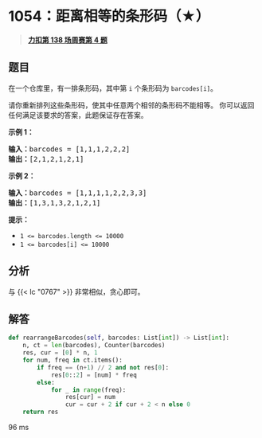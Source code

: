 # 1054：距离相等的条形码（★）


> <u>**[力扣第 138 场周赛第 4 题](https://leetcode.cn/problems/distant-barcodes/)**</u>

## 题目

<p>在一个仓库里，有一排条形码，其中第 <code>i</code> 个条形码为 <code>barcodes[i]</code>。</p>

<p>请你重新排列这些条形码，使其中任意两个相邻的条形码不能相等。 你可以返回任何满足该要求的答案，此题保证存在答案。</p>



<p><strong>示例 1：</strong></p>

<pre>
<strong>输入：</strong>barcodes = [1,1,1,2,2,2]
<strong>输出：</strong>[2,1,2,1,2,1]
</pre>

<p><strong>示例 2：</strong></p>

<pre>
<strong>输入：</strong>barcodes = [1,1,1,1,2,2,3,3]
<strong>输出：</strong>[1,3,1,3,2,1,2,1]</pre>



<p><strong>提示：</strong></p>

<ul>
<li><code>1 &lt;= barcodes.length &lt;= 10000</code></li>
<li><code>1 &lt;= barcodes[i] &lt;= 10000</code></li>
</ul>


## 分析

与 {{< lc "0767" >}} 非常相似，贪心即可。


## 解答

```python
def rearrangeBarcodes(self, barcodes: List[int]) -> List[int]:
	n, ct = len(barcodes), Counter(barcodes)
	res, cur = [0] * n, 1
	for num, freq in ct.items():
		if freq == (n+1) // 2 and not res[0]:
			res[0::2] = [num] * freq
		else:
			for _ in range(freq):
				res[cur] = num
				cur = cur + 2 if cur + 2 < n else 0
	return res
```

96 ms

